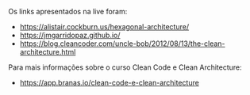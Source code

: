 Os links apresentados na live foram:

* https://alistair.cockburn.us/hexagonal-architecture/
* https://jmgarridopaz.github.io/
* https://blog.cleancoder.com/uncle-bob/2012/08/13/the-clean-architecture.html

Para mais informações sobre o curso Clean Code e Clean Architecture:

* https://app.branas.io/clean-code-e-clean-architecture